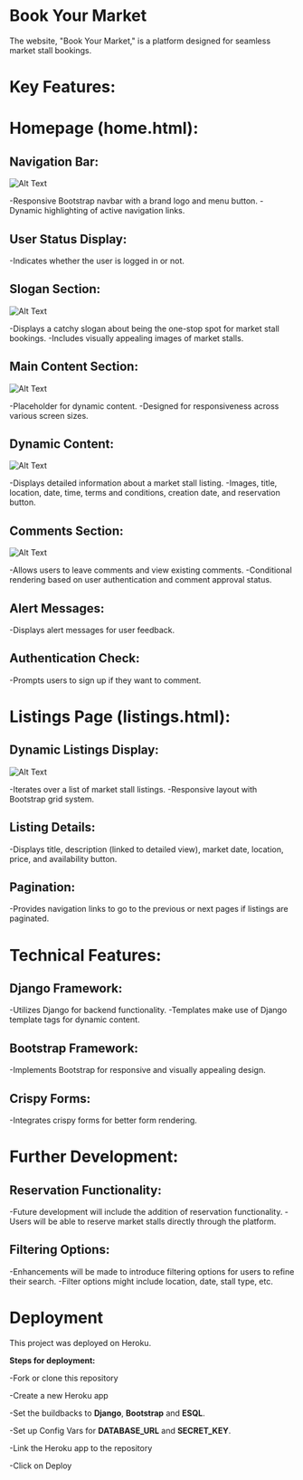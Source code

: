 # Book Your Market

The website, "Book Your Market," is a platform designed for seamless market stall bookings.

# Key Features:
# Homepage (home.html):
## Navigation Bar:
![Alt Text](assets/images_readme/main-page.jpg)

-Responsive Bootstrap navbar with a brand logo and menu button.
-Dynamic highlighting of active navigation links.
## User Status Display:

-Indicates whether the user is logged in or not.
## Slogan Section:
![Alt Text](assets/images_readme/main-page1.jpg)

-Displays a catchy slogan about being the one-stop spot for market stall bookings.
-Includes visually appealing images of market stalls.
## Main Content Section:
![Alt Text](assets/images_readme/phone-display.jpg)

-Placeholder for dynamic content.
-Designed for responsiveness across various screen sizes.
## Dynamic Content:
![Alt Text](assets/images_readme/details-page.jpg)

-Displays detailed information about a market stall listing.
-Images, title, location, date, time, terms and conditions, creation date, and reservation button.
## Comments Section:
![Alt Text](assets/images_readme/details-comments.jpg)

-Allows users to leave comments and view existing comments.
-Conditional rendering based on user authentication and comment approval status.
## Alert Messages:

-Displays alert messages for user feedback.
## Authentication Check:

-Prompts users to sign up if they want to comment.
# Listings Page (listings.html):
## Dynamic Listings Display:
![Alt Text](assets/images_readme/main-page2.jpg)

-Iterates over a list of market stall listings.
-Responsive layout with Bootstrap grid system.
## Listing Details:

-Displays title, description (linked to detailed view), market date, location, price, and availability button.
## Pagination:

-Provides navigation links to go to the previous or next pages if listings are paginated.
# Technical Features:
## Django Framework:

-Utilizes Django for backend functionality.
-Templates make use of Django template tags for dynamic content.
## Bootstrap Framework:

-Implements Bootstrap for responsive and visually appealing design.
## Crispy Forms:

-Integrates crispy forms for better form rendering.

# Further Development:
## Reservation Functionality:

-Future development will include the addition of reservation functionality.
-Users will be able to reserve market stalls directly through the platform.

## Filtering Options:

-Enhancements will be made to introduce filtering options for users to refine their search.
-Filter options might include location, date, stall type, etc.

# Deployment

This project was deployed on Heroku.

<strong>Steps for deployment:</strong>

-Fork or clone this repository

-Create a new Heroku app

-Set the buildbacks to <strong>Django</strong>, <strong>Bootstrap</strong> and <strong>ESQL</strong>.

-Set up Config Vars for <strong>DATABASE_URL</strong> and <strong>SECRET_KEY</strong>.

-Link the Heroku app to the repository

-Click on Deploy
